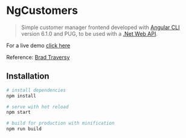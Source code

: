 # NgCustomers

> Simple customer manager frontend developed with [Angular CLI](https://github.com/angular/angular-cli) version 6.1.0 and PUG, to be used with a [.Net Web API](https://github.com/emmanuel128/vCustomers-API).

For a live demo [click here](https://ngcustomers-invid.firebaseapp.com/)

Reference: [Brad Traversy](https://github.com/bradtraversy/vcustomers) 


## Installation

``` bash
# install dependencies
npm install

# serve with hot reload
npm start

# build for production with minification
npm run build
```

